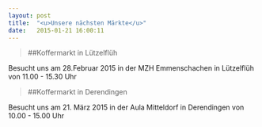 ```yaml
---
layout: post
title:  "<u>Unsere nächsten Märkte</u>"
date:   2015-01-21 16:00:11
---
```




>##Koffermarkt in Lützelflüh

Besucht uns am 28.Februar 2015 in der MZH Emmenschachen in Lützelflüh von  11.00 - 15.30 Uhr

>##Koffermarkt in Derendingen

Besucht  uns am 21. März 2015 in der Aula Mitteldorf in Derendingen von 10.00 - 15.00 Uhr


